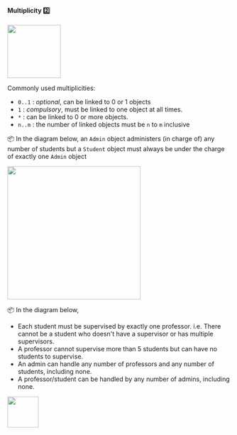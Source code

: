 <div id="title">

#### Multiplicity :two:

</div>

<div id="body">

<img src="{{baseUrl}}/uml/classDiagrams/associations/multiplicity/images/notation.png" height="120" />
<p/>

Commonly used multiplicities:
* `0..1` : _optional_, can be linked to 0 or 1 objects
* `1` : _compulsory_, must be linked to one object at all times.
* `*` : can be linked to 0 or more objects.
* `n..m` : the number of linked objects must be `n` to `m` inclusive

<tip-box>

:package: In the diagram below, an `Admin` object administers (in charge of) any number of students but a `Student` object must always be under the charge of exactly one `Admin` object

<img src="{{baseUrl}}/uml/classDiagrams/associations/multiplicity/images/adminStudent.png" width="300" />

</tip-box>
<tip-box>

:package: In the diagram below,
* Each student must be supervised by exactly one professor. i.e. There cannot be a student who doesn't have a supervisor or has multiple supervisors.
* A professor cannot supervise more than 5 students but can have no students to supervise.
* An admin can handle any number of professors and any number of students, including none. 
* A professor/student can be handled by any number of admins, including none.

<img src="{{baseUrl}}/uml/classDiagrams/associations/multiplicity/images/adminProfessorStudent.png" height="70" />

</tip-box>


</div>

<div id="extras">
</div>
